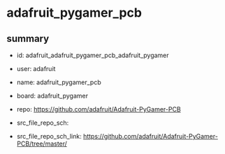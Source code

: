 # adafruit_pygamer_pcb
 
## summary 
* id: adafruit_adafruit_pygamer_pcb_adafruit_pygamer
* user: adafruit
* name: adafruit_pygamer_pcb
* board: adafruit_pygamer
* repo: https://github.com/adafruit/Adafruit-PyGamer-PCB



* src_file_repo_sch: 
* src_file_repo_sch_link: https://github.com/adafruit/Adafruit-PyGamer-PCB/tree/master/






